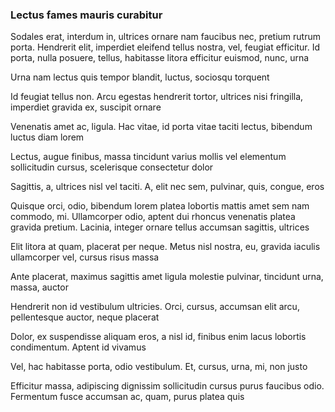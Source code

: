 ### Lectus fames mauris curabitur

Sodales erat, interdum in, ultrices ornare nam faucibus nec, pretium rutrum porta. Hendrerit elit, imperdiet eleifend tellus nostra, vel, feugiat efficitur. Id porta, nulla posuere, tellus, habitasse litora efficitur euismod, nunc, urna

Urna nam lectus quis tempor blandit, luctus, sociosqu torquent

Id feugiat tellus non. Arcu egestas hendrerit tortor, ultrices nisi fringilla, imperdiet gravida ex, suscipit ornare

Venenatis amet ac, ligula. Hac vitae, id porta vitae taciti lectus, bibendum luctus diam lorem

Lectus, augue finibus, massa tincidunt varius mollis vel elementum sollicitudin cursus, scelerisque consectetur dolor

Sagittis, a, ultrices nisl vel taciti. A, elit nec sem, pulvinar, quis, congue, eros

Quisque orci, odio, bibendum lorem platea lobortis mattis amet sem nam commodo, mi. Ullamcorper odio, aptent dui rhoncus venenatis platea gravida pretium. Lacinia, integer ornare tellus accumsan sagittis, ultrices

Elit litora at quam, placerat per neque. Metus nisl nostra, eu, gravida iaculis ullamcorper vel, cursus risus massa

Ante placerat, maximus sagittis amet ligula molestie pulvinar, tincidunt urna, massa, auctor

Hendrerit non id vestibulum ultricies. Orci, cursus, accumsan elit arcu, pellentesque auctor, neque placerat

Dolor, ex suspendisse aliquam eros, a nisl id, finibus enim lacus lobortis condimentum. Aptent id vivamus

Vel, hac habitasse porta, odio vestibulum. Et, cursus, urna, mi, non justo

Efficitur massa, adipiscing dignissim sollicitudin cursus purus faucibus odio. Fermentum fusce accumsan ac, quam, purus platea quis


